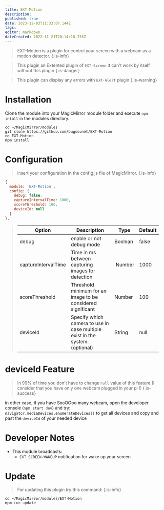 ```yaml
---
title: EXT-Motion
description: 
published: true
date: 2023-12-03T11:33:07.144Z
tags: 
editor: markdown
dateCreated: 2022-11-21T20:14:18.758Z
---
```


> EXT-Motion is a plugin for control your screen with a webcam as a motion detector.
{.is-info}


> This plugin an Extented plugin of `EXT-Screen`
> It can't work by itself without this plugin
{.is-danger}

> This plugin can display any errors with `EXT-Alert` plugin
{.is-warning}


# Installation

Clone the module into your MagicMirror module folder and execute `npm intall` in the modules directory.
```
cd ~/MagicMirror/modules
git clone https://github.com/bugsounet/EXT-Motion
cd EXT-Motion
npm install
```

# Configuration
> insert your configuration in the config.js file of MagicMirror.
{.is-info}


```js
{
  module: 'EXT-Motion',
  config: {
    debug: false,
    captureIntervalTime: 1000,
    scoreThreshold: 100,
    deviceId: null
  }
},
```

> | Option  | Description | Type | Default |
> | ------- | --- | --- | --- |
> | debug | enable or not debug mode | Boolean | false |
> | captureIntervalTime | Time in ms between capturing images for detection | Number | 1000 |
> | scoreThreshold | Threshold minimum for an image to be considered significant | Number | 100 |
> | deviceId | Specify which camera to use in case multiple exist in the system. (optional) | String | null |

# deviceId Feature
> In 99% of time you don't have to change `null` value of this feature (I consider that you have only one webcam plugged in your pi !)
{.is-success}

in other case, if you have SooOOoo many webcam, open the developer console (`npm start dev`) and try:
`navigator.mediaDevices.enumerateDevices()` to get all devices
and copy and past the `deviceId` of your needed device

# Developer Notes

- This module broadcasts:
  * `EXT_SCREEN-WAKEUP` notification for wake up your screen

# Update
> For updating this plugin try this command:
{.is-info}

```
cd ~/MagicMirror/modules/EXT-Motion
npm run update
```
